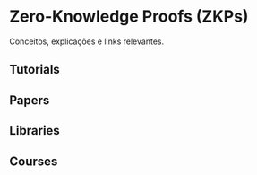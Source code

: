 # Zero-Knowledge Proofs (ZKPs)

Conceitos, explicações e links relevantes.

## Tutorials


## Papers


## Libraries


## Courses

